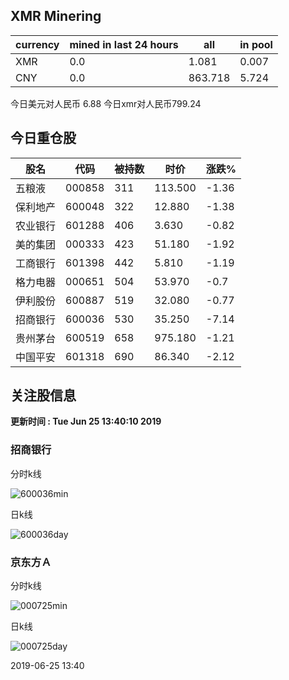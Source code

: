 ## XMR Minering

|currency|mined in last 24 hours|all|in pool|
|---|---|---|---|
|XMR|0.0|1.081|0.007|
|CNY|0.0|863.718|5.724|

今日美元对人民币 6.88	今日xmr对人民币799.24


## 今日重仓股 

|股名|代码|被持数|时价|涨跌%|
|---|---|---|---|---|
|五粮液|000858|311|113.500|-1.36|
|保利地产|600048|322|12.880|-1.38|
|农业银行|601288|406|3.630|-0.82|
|美的集团|000333|423|51.180|-1.92|
|工商银行|601398|442|5.810|-1.19|
|格力电器|000651|504|53.970|-0.7|
|伊利股份|600887|519|32.080|-0.77|
|招商银行|600036|530|35.250|-7.14|
|贵州茅台|600519|658|975.180|-1.21|
|中国平安|601318|690|86.340|-2.12|

## 关注股信息
**更新时间 : Tue Jun 25 13:40:10 2019**
### 招商银行 
分时k线

![600036min](http://image.sinajs.cn/newchart/min/n/sh600036.gif)

日k线

![600036day](http://image.sinajs.cn/newchart/daily/n/sh600036.gif)

### 京东方Ａ 
分时k线

![000725min](http://image.sinajs.cn/newchart/min/n/sz000725.gif)

日k线

![000725day](http://image.sinajs.cn/newchart/daily/n/sz000725.gif)

2019-06-25 13:40